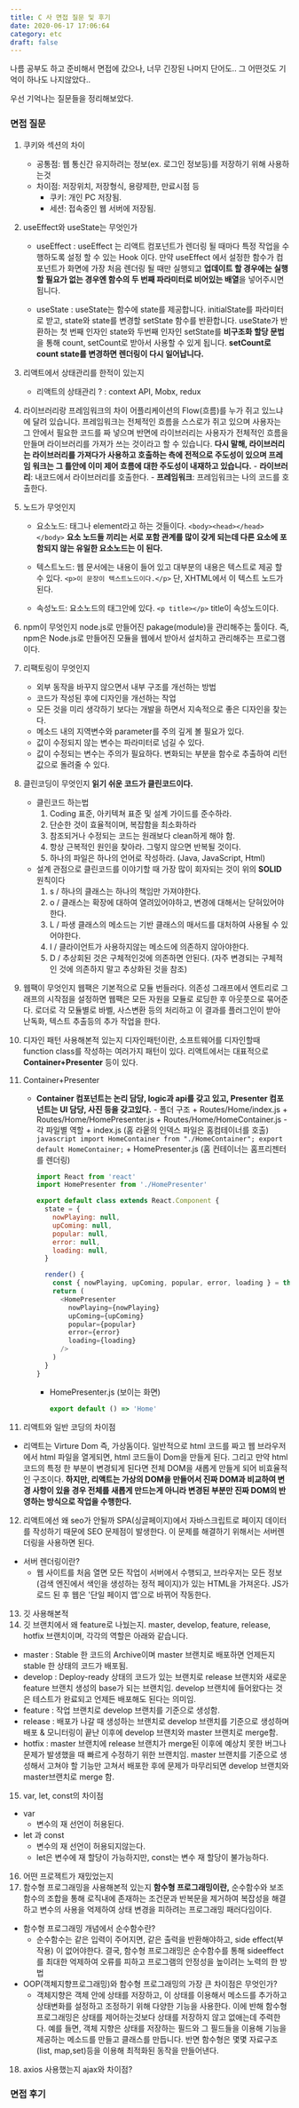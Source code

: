 ```yaml
---
title: C 사 면접 질문 및 후기
date: 2020-06-17 17:06:64
category: etc
draft: false
---
```


나름 공부도 하고 준비해서 면접에 갔으나, 너무 긴장된 나머지 단어도.. 그 어떤것도 기억이 하나도 나지않았다..

우선 기억나는 질문들을 정리해보았다.

### 면접 질문

1. 쿠키와 섹션의 차이

   - 공통점: 웹 통신간 유지하려는 정보(ex. 로그인 정보등)를 저장하기 위해 사용하는것
   - 차이점: 저장위치, 저장형식, 용량제한, 만료시점 등
     - 쿠키: 개인 PC 저장됨.
     - 세션: 접속중인 웹 서버에 저장됨.

2. useEffect와 useState는 무엇인가

   - useEffect : useEffect 는 리액트 컴포넌트가 렌더링 될 때마다 특정 작업을 수행하도록 설정 할 수 있는 Hook 이다. 만약 useEffect 에서 설정한 함수가 컴포넌트가 화면에 가장 처음 렌더링 될 때만 실행되고 **업데이트 할 경우에는 실행 할 필요가 없는 경우엔 함수의 두 번째 파라미터로 비어있는 배열**을 넣어주시면 됩니다.

   - useState : useState는 함수에 state를 제공합니다. initialState를 파라미터로 받고, state와 state를 변경할 setState 함수를 반환합니다.
     useState가 반환하는 첫 번째 인자인 state와 두번째 인자인 setState를 **비구조화 할당 문법**을 통해 count, setCount로 받아서 사용할 수 있게 됩니다. **setCount로 count state를 변경하면 렌더링이 다시 일어납니다.**

3. 리액트에서 상태관리를 한적이 있는지

   - 리액트의 상태관리 ? : context API, Mobx, redux

4. 라이브러리랑 프레임워크의 차이
   어플리케이션의 Flow(흐름)를 누가 쥐고 있느냐에 달려 있습니다.
   프레임워크는 전체적인 흐름을 스스로가 쥐고 있으며 사용자는 그 안에서 필요한 코드를 짜 넣으며 반면에 라이브러리는 사용자가 전체적인 흐름을 만들며 라이브러리를 가져가 쓰는 것이라고 할 수 있습니다.
   **다시 말해, 라이브러리는 라이브러리를 가져다가 사용하고 호출하는 측에 전적으로 주도성이 있으며 프레임 워크는 그 틀안에 이미 제어 흐름에 대한 주도성이 내재하고 있습니다.** - **라이브러리**: 내코드에서 라이브러리를 호출한다. - **프레임워크**: 프레임워크는 나의 코드를 호출한다.

5. 노드가 무엇인지

   - 요소노드: 태그나 element라고 하는 것들이다. `<body><head></head></body>` **요소 노드들 끼리는 서로 포함 관계를 많이 갖게 되는데 다른 요소에 포함되지 않는 유일한 요소노드는 <HTML>이 된다.**

   - 텍스트노드: 웹 문서에는 내용이 들어 있고 대부분의 내용은 텍스트로 제공 할 수 있다.
     `<p>이 문장이 텍스트노드이다.</p>` 단, XHTML에서 이 텍스트 노드가 된다.

   - 속성노드: 요소노드의 태그안에 있다. `<p title></p>` title이 속성노드이다.

6. npm이 무엇인지
   node.js로 만들어진 pakage(module)을 관리해주는 툴이다.
   즉, npm은 Node.js로 만들어진 모듈을 웹에서 받아서 설치하고 관리해주는 프로그램이다.

7) 리팩토링이 무엇인지

   - 외부 동작을 바꾸지 않으면서 내부 구조를 개선하는 방법
   - 코드가 작성된 후에 디자인을 개선하는 작업
   - 모든 것을 미리 생각하기 보다는 개발을 하면서 지속적으로 좋은 디자인을 찾는다.
   - 메소드 내의 지역변수와 parameter를 주의 깊게 볼 필요가 있다.
   - 값이 수정되지 않는 변수는 파라미터로 넘길 수 있다.
   - 값이 수정되는 변수는 주의가 필요하다. 변화되는 부분을 함수로 추출하여 리턴 값으로 돌려줄 수 있다.

8) 클린코딩이 무엇인지
   **읽기 쉬운 코드가 클린코드이다.**
   - 클린코드 하는법
     1. Coding 표준, 아키텍쳐 표준 및 설계 가이드를 준수하라.
     2. 단순한 것이 효율적이며, 복잡함을 최소화하라
     3. 참조되거나 수정되는 코드는 원래보다 clean하게 해야 함.
     4. 항상 근복적인 원인을 찾아라. 그렇지 않으면 반복될 것이다.
     5. 하나의 파일은 하나의 언어로 작성하라. (Java, JavaScript, Html)
   * 설계 관점으로 클린코드를 이야기할 때 가장 많이 회자되는 것이 위의 **SOLID** 원칙이다
     1. s / 하나의 클래스는 하나의 책임만 가져야한다.
     2. o / 클래스는 확장에 대하여 열려있어야하고, 변경에 대해서는 닫혀있어야한다.
     3. L / 파생 클래스의 메소드는 기반 클래스의 매서드를 대처하여 사용될 수 있어야한다.
     4. I / 클라이언트가 사용하지않는 메소드에 의존하지 않아야한다.
     5. D / 추상회된 것은 구체적인것에 의존하면 안된다. (자주 변경되는 구체적인 것에 의존하지 말고 추상화된 것을 참조)

9. 웹팩이 무엇인지
   웹팩은 기본적으로 모듈 번들러다.
   의존성 그래프에서 엔트리로 그래프의 시작점을 설정하면 웹팩은 모든 자원을 모듈로 로딩한 후 아웃풋으로 묶어준다. 로더로 각 모듈별로 바벨, 사스변환 등의 처리하고 이 결과를 플러그인이 받아 난독화, 텍스트 추출등의 추가 작업을 한다.

10. 디자인 패턴 사용해본적 있는지
    디자인패턴이란, 소프트웨어를 디자인할때 function class를 작성하는 여러가지 패턴이 있다.
    리액트에서는 대표적으로 **Container+Presenter** 등이 있다.
11. Container+Presenter

    - **Container 컴포넌트는 논리 담당, logic과 api를 갖고 있고, Presenter 컴포넌트는 UI 담당, 사진 등을 갖고있다.** - 폴더 구조 + Routes/Home/index.js + Routes/Home/HomePresenter.js + Routes/Home/HomeContainer.js - 각 파일별 역할 + index.js (홈 라웉의 인덱스 파일은 홈컴테이너를 호출)
      `javascript import HomeContainer from "./HomeContainer"; export default HomeContainer;` + HomePresenter.js (홈 컨테이너는 홈프리젠터를 렌더링)

      ```javascript
      import React from 'react'
      import HomePresenter from './HomePresenter'

      export default class extends React.Component {
        state = {
          nowPlaying: null,
          upComing: null,
          popular: null,
          error: null,
          loading: null,
        }

        render() {
          const { nowPlaying, upComing, popular, error, loading } = this.state
          return (
            <HomePresenter
              nowPlaying={nowPlaying}
              upComing={upComing}
              popular={popular}
              error={error}
              loading={loading}
            />
          )
        }
      }
      ```

      - HomePresenter.js (보이는 화면)
        ```javascript
        export default () => 'Home'
        ```

11) 리액트와 일반 코딩의 차이점

- 리액트는 Virture Dom 즉, 가상돔이다. 일반적으로 html 코드를 짜고 웹 브라우저에서 html 파일을 열게되면, html 코드들이 Dom을 만들게 된다.
  그리고 만약 html 코드의 특정 한 부분이 변경되게 된다면 전체 DOM을 새롭게 만들게 되어 비효율적인 구조이다.
  **하지만, 리액트는 가상의 DOM을 만들어서 진짜 DOM과 비교하여 변경 사항이 있을 경우 전체를 새롭게 만드는게 아니라 변경된 부분만 진짜 DOM의 반영하는 방식으로 작업을 수행한다.**

12. 리액트에선 왜 seo가 안될까
    SPA(싱글페이지)에서 자바스크립트로 페이지 데이터를 작성하기 때문에 SEO 문제점이 발생한다. 이 문제를 해결하기 위해서는 서버렌더링을 사용하면 된다.

- 서버 렌더링이란?
  - 웹 사이트를 처음 열면 모든 작업이 서버에서 수행되고, 브라우저는 모든 정보(검색 엔진에서 색인을 생성하는 정적 페이지)가 있는 HTML을 가져온다. JS가 로드 된 후 웹은 '단일 페이지 앱'으로 바뀌어 작동한다.

13. 깃 사용해본적
14. 깃 브랜치에서 왜 feature로 나눴는지.
    master, develop, feature, release, hotfix 브랜치이며, 각각의 역할은 아래와 같습니다.

- master : Stable 한 코드의 Archive이며 master 브랜치로 배포하면 언제든지 stable 한 상태의 코드가 배포됨.
- develop : Deploy-ready 상태의 코드가 있는 브랜치로 release 브랜치와 새로운 feature 브랜치 생성의 base가 되는 브랜치임. develop 브랜치에 들어왔다는 것은 테스트가 완료되고 언제든 배포해도 된다는 의미임.
- feature : 작업 브랜치로 develop 브랜치를 기준으로 생성함.
- release : 배포가 나갈 때 생성하는 브랜치로 develop 브랜치를 기준으로 생성하며 배포 & 모니터링이 끝난 이후에 develop 브랜치와 master 브랜치로 merge함.
- hotfix : master 브랜치에 release 브랜치가 merge된 이후에 예상치 못한 버그나 문제가 발생했을 때 빠르게 수정하기 위한 브랜치임. master 브랜치를 기준으로 생성해서 고쳐야 할 기능만 고쳐서 배포한 후에 문제가 마무리되면 develop 브랜치와 master브랜치로 merge 함.

15. var, let, const의 차이점

- var
  - 변수의 재 선언이 허용된다.
- let 과 const
  - 변수의 재 선언이 허용되지않는다.
  * let은 변수에 재 할당이 가능하지만, const는 변수 재 할당이 불가능하다.

16. 어떤 프로젝트가 재밌었는지
17. 함수형 프로그래밍을 사용해본적 있는지
    **함수형 프로그래밍이란,** 순수함수와 보조 함수의 조합을 통해 로직내에 존재하는 조건문과 반복문을 제거하여 복잡성을 해결하고 변수의 사용을 억제하여 상태 변경을 피하려는 프로그래밍 패러다임이다.

- 함수형 프로그래밍 개념에서 순수함수란?
  - 순수함수는 같은 입력이 주어지면, 같은 출력을 반환해야하고, side effect(부작용) 이 없어야한다.
    결국, 함수형 프로그래밍은 순수함수를 통해 sideeffect를 최대한 억제하여 오류를 피하고 프로그램의 안정성을 높이려는 노력의 한 방법
- OOP(객체지향프로그래밍)와 함수형 프로그래밍의 가장 큰 차이점은 무엇인가?
  - 객체지향은 객체 안에 상태를 저장하고, 이 상태를 이용해서 메소드를 추가하고 상태변화를 설정하고 조정하기 위해 다양한 기능을 사용한다. 이에 반해 함수형 프로그래밍은 상태를 제어하는것보다 상태를 저장하지 않고 없애는데 주력한다. 예를 들면, 객체 지향은 상태를 저장하는 필드와 그 필드들을 이용해 기능을 제공하는 메소드를 만들고 클래스를 만듭니다. 반면 함수형은 몇몇 자료구조(list, map,set)등을 이용해 최적화된 동작을 만들어낸다.

18. axios 사용했는지 ajax와 차이점?

### 면접 후기
